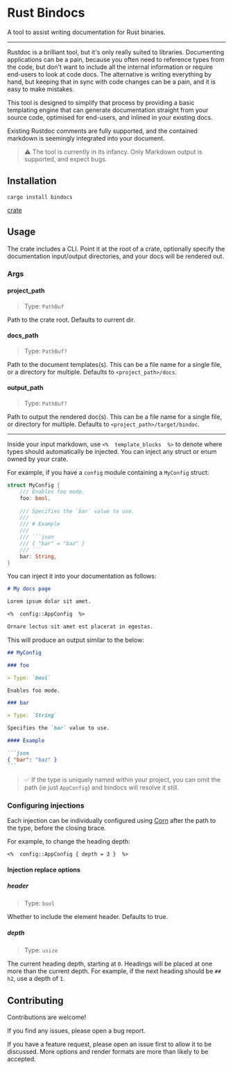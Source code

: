 # Rust Bindocs

A tool to assist writing documentation for Rust binaries.

---

Rustdoc is a brilliant tool, but it's only really suited to libraries.
Documenting applications can be a pain,
because you often need to reference types from the code,
but don't want to include all the internal information or require end-users to look at code docs.
The alternative is writing everything by hand, but keeping that in sync with code changes can be a pain,
and it is easy to make mistakes.

This tool is designed to simplify that process by providing a basic templating engine
that can generate documentation straight from your source code, optimised for end-users,
and inlined in your existing docs.

Existing Rustdoc comments are fully supported, 
and the contained markdown is seemingly integrated into your document.

> ⚠️ The tool is currently in its infancy. 
> Only Markdown output is supported, and expect bugs.

## Installation

`cargo install bindocs`

[crate](https://crates.io/crates/bindocs)

## Usage

The crate includes a CLI.
Point it at the root of a crate, optionally specify the documentation input/output directories,
and your docs will be rendered out.


### Args


#### project_path

> Type: `PathBuf`

Path to the crate root.
Defaults to current dir.

#### docs_path

> Type: `PathBuf?`

Path to the document templates(s).
This can be a file name for a single file, or a directory for multiple.
Defaults to `<project_path>/docs`.

#### output_path

> Type: `PathBuf?`

Path to output the rendered doc(s).
This can be a file name for a single file, or directory for multiple.
Defaults to `<project_path>/target/bindoc`.


---

Inside your input markdown, use `<%  template_blocks  %>` to denote where types should automatically be injected.
You can inject any struct or enum owned by your crate.

For example, if you have a `config` module containing a `MyConfig` struct:

```rust
struct MyConfig {
    /// Enables foo mode.
    foo: bool,
    
    /// Specifies the `bar` value to use.
    /// 
    /// # Example
    /// 
    /// ```json
    /// { "bar" = "baz" }
    /// ```
    bar: String,
}
```

You can inject it into your documentation as follows:

```markdown
# My docs page

Lorem ipsum dolar sit amet.

<%  config::AppConfig  %>

Ornare lectus sit amet est placerat in egestas.
```

This will produce an output similar to the below:

````markdown
## MyConfig

### foo

> Type: `bool`

Enables foo mode.

### bar

> Type: `String`

Specifies the `bar` value to use.

#### Example

```json
{ "bar": "baz" }
```
````

> ✅ If the type is uniquely named within your project, 
> you can omit the path (ie just `AppConfig`) and bindocs will resolve it still.

### Configuring injections

Each injection can be individually configured using [Corn](https://github.com/jakestanger/corn)
after the path to the type, before the closing brace.

For example, to change the heading depth:

```markdown
<%  config::AppConfig { depth = 3 }  %>
```

#### Injection replace options


##### header

> Type: `bool`

Whether to include the element header.
Defaults to true.

##### depth

> Type: `usize`

The current heading depth, starting at `0`.
Headings will be placed at one more than the current depth.
For example, if the next heading should be `## h2`, use a depth of `1`.


## Contributing

Contributions are welcome!

If you find any issues, please open a bug report.

If you have a feature request, please open an issue first to allow it to be discussed.
More options and render formats are more than likely to be accepted.